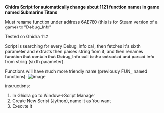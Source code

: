 **Ghidra Script for automatically change about 1121 function names in game named Submarine Titans**

Must rename function under address 6AE780 (this is for Steam version of a game) to "Debug_Info"

Tested on Ghidra 11.2

Script is searching for every Debug_Info call, then fetches it's sixth parameter and extracts then parses string from it, and then renames function that contain that Debug_Info call to the extracted and parsed info from string (sixth parameter).

Functions will have much more friendly name (previously FUN_ named functions):
![image](https://github.com/user-attachments/assets/c69a81e4-1847-43ac-b717-f392020220f0)


Instructions:
1. In Ghidra go to Window->Script Manager
2. Create New Script (Jython), name it as You want
3. Execute it
